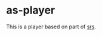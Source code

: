 # as-player

This is a player based on part of [srs](https://github.com/ossrs/srs/tree/master/trunk/research/players/srs_player).